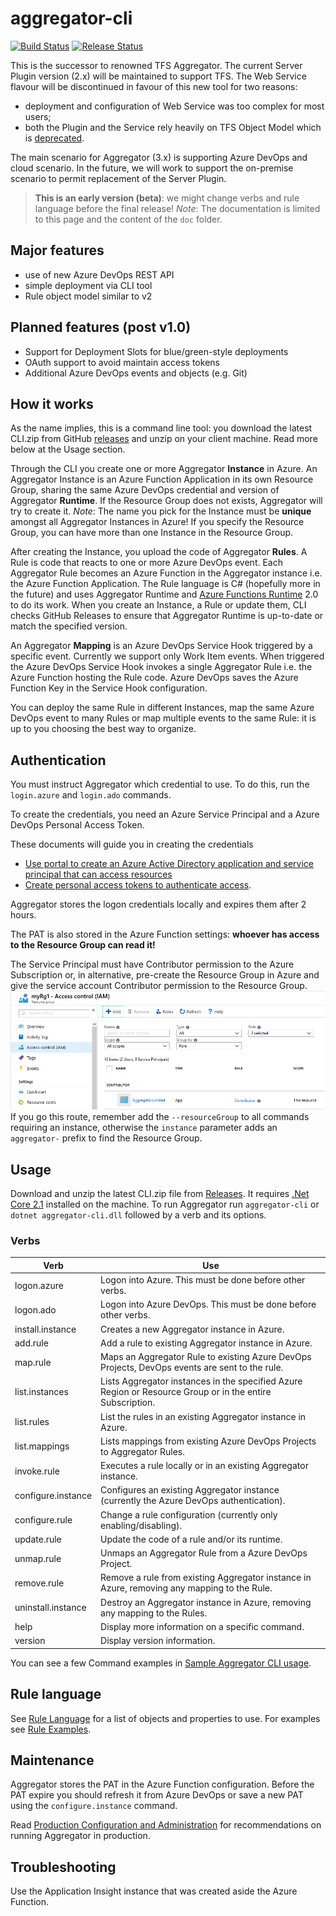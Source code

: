 # aggregator-cli

[![Build Status](https://github.com/tfsaggregator/aggregator-cli/workflows/CI/badge.svg)](https://github.com/tfsaggregator/aggregator-cli/actions)
[![Release Status](https://github.com/tfsaggregator/aggregator-cli/workflows/release-to-GitHub/badge.svg)](https://github.com/tfsaggregator/aggregator-cli/actions)

This is the successor to renowned TFS Aggregator.
The current Server Plugin version (2.x) will be maintained to support TFS.
The Web Service flavour will be discontinued in favour of this new tool for two reasons:
- deployment and configuration of Web Service was too complex for most users;
- both the Plugin and the Service rely heavily on TFS Object Model which is [deprecated](https://docs.microsoft.com/en-us/azure/devops/integrate/concepts/wit-client-om-deprecation).

The main scenario for Aggregator (3.x) is supporting Azure DevOps and cloud scenario. In the future, we will work to support the on-premise scenario to permit replacement of the Server Plugin.

> **This is an early version (beta)**: we might change verbs and rule language before the final release!
*Note*: The documentation is limited to this page and the content of the `doc` folder.



## Major features

- use of new Azure DevOps REST API
- simple deployment via CLI tool
- Rule object model similar to v2



## Planned features (post v1.0)

- Support for Deployment Slots for blue/green-style deployments
- OAuth support to avoid maintain access tokens
- Additional Azure DevOps events and objects (e.g. Git)



## How it works

As the name implies, this is a command line tool: you download the latest CLI.zip from GitHub [releases](https://github.com/tfsaggregator/aggregator-cli/releases) and unzip on your client machine.
Read more below at the Usage section.

Through the CLI you create one or more Aggregator **Instance** in Azure. 
An Aggregator Instance is an Azure Function Application in its own Resource Group,
sharing the same Azure DevOps credential and version of Aggregator **Runtime**.
If the Resource Group does not exists, Aggregator will try to create it.
*Note*: The name you pick for the Instance must be **unique** amongst all
Aggregator Instances in Azure!
If you specify the Resource Group, you can have more than one Instance in the Resource Group.

After creating the Instance, you upload the code of Aggregator **Rules**.
A Rule is code that reacts to one or more Azure DevOps event.
Each Aggregator Rule becomes an Azure Function in the Aggregator instance i.e. the Azure Function Application.
The Rule language is C# (hopefully more in the future) and uses Aggregator Runtime and [Azure Functions Runtime](https://docs.microsoft.com/en-us/azure/azure-functions/functions-versions) 2.0
to do its work.
When you create an Instance, a Rule or update them, CLI checks GitHub Releases
to ensure that Aggregator Runtime is up-to-date or match the specified version.

An Aggregator **Mapping** is an Azure DevOps Service Hook triggered by a specific event. Currently we support only Work Item events.
When triggered the Azure DevOps Service Hook invokes a single Aggregator Rule i.e. the Azure Function hosting the Rule code. Azure DevOps saves the Azure Function Key in the Service Hook configuration.

You can deploy the same Rule in different Instances, map the same Azure DevOps event to many Rules or map multiple events to the same Rule: it is up to you choosing the best way to organize.



## Authentication

You must instruct Aggregator which credential to use.
To do this, run the `login.azure` and `login.ado` commands.

To create the credentials, you need an Azure Service Principal and a Azure DevOps Personal Access Token.

These documents will guide you in creating the credentials
* [Use portal to create an Azure Active Directory application and service principal that can access resources](https://docs.microsoft.com/en-us/azure/azure-resource-manager/resource-group-create-service-principal-portal)        
* [Create personal access tokens to authenticate access](https://docs.microsoft.com/en-us/azure/devops/organizations/accounts/use-personal-access-tokens-to-authenticate).

Aggregator stores the logon credentials locally and expires them after 2 hours.

The PAT is also stored in the Azure Function settings: **whoever has access to the Resource Group can read it!**

The Service Principal must have Contributor permission to the Azure Subscription or, in alternative, pre-create the Resource Group in Azure and give the service account Contributor permission to the Resource Group.
![Permission on existing Resource Group](doc/images/contributor-on-rg.png)
If you go this route, remember add the `--resourceGroup` to all commands requiring an instance, otherwise the `instance` parameter adds an `aggregator-` prefix to find the Resource Group.



## Usage

Download and unzip the latest CLI.zip file from [Releases](https://github.com/tfsaggregator/aggregator-cli/releases).
It requires [.Net Core 2.1](https://www.microsoft.com/net/download) installed on the machine.
To run Aggregator run `aggregator-cli` or `dotnet aggregator-cli.dll` followed by a verb and its options.

### Verbs

 Verb               | Use
--------------------|----------------------------------------
logon.azure         | Logon into Azure. This must be done before other verbs.
logon.ado           | Logon into Azure DevOps. This must be done before other verbs.
install.instance    | Creates a new Aggregator instance in Azure. 
add.rule            | Add a rule to existing Aggregator instance in Azure.
map.rule            | Maps an Aggregator Rule to existing Azure DevOps Projects, DevOps events are sent to the rule.
list.instances      | Lists Aggregator instances in the specified Azure Region or Resource Group or in the entire Subscription.
list.rules          | List the rules in an existing Aggregator instance in Azure.
list.mappings       | Lists mappings from existing Azure DevOps Projects to Aggregator Rules.
invoke.rule         | Executes a rule locally or in an existing Aggregator instance.
configure.instance  | Configures an existing Aggregator instance (currently the Azure DevOps authentication).
configure.rule      | Change a rule configuration (currently only enabling/disabling).
update.rule         | Update the code of a rule and/or its runtime.
unmap.rule          | Unmaps an Aggregator Rule from a Azure DevOps Project.
remove.rule         | Remove a rule from existing Aggregator instance in Azure, removing any mapping to the Rule.
uninstall.instance  | Destroy an Aggregator instance in Azure, removing any mapping to the Rules.
help                | Display more information on a specific command.
version             | Display version information.

You can see a few Command examples in [Sample Aggregator CLI usage](doc/command-examples.md).



## Rule language

See [Rule Language](doc/rule-language.md) for a list of objects and properties to use.
For examples see [Rule Examples](doc/rule-examples.md).



## Maintenance

Aggregator stores the PAT in the Azure Function configuration. Before the PAT expire you should refresh it from Azure DevOps or save a new PAT using the `configure.instance` command.

Read [Production Configuration and Administration](doc/production.md) for recommendations on running Aggregator in production.


## Troubleshooting

Use the Application Insight instance that was created aside the Azure Function.

